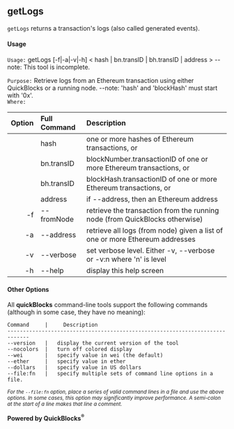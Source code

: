 ## getLogs

`getLogs` returns a transaction's logs (also called generated events).

#### Usage

`Usage:`    getLogs [-f|-a|-v|-h] &lt; hash | bn.transID | bh.transID | address &gt;
            -- note: This tool is incomplete.
  
`Purpose:`  Retrieve logs from an Ethereum transaction using either QuickBlocks or a running node.
            --note: 'hash' and 'blockHash' must start with '0x'.  
`Where:`  

| Option | Full Command | Description |
| -------: | :------- | :------- |
|  | hash | one or more hashes of Ethereum transactions, or |
|  | bn.transID | blockNumber.transactionID of one or more Ethereum transactions, or |
|  | bh.transID | blockHash.transactionID of one or more Ethereum transactions, or |
|  | address | if --address, then an Ethereum address |
| -f | --fromNode | retrieve the transaction from the running node (from QuickBlocks otherwise) |
| -a | --address | retrieve all logs (from node) given a list of one or more Ethereum addresses |
| -v | --verbose | set verbose level. Either -v, --verbose or -v:n where 'n' is level |
| -h | --help | display this help screen |

#### Other Options

All **quickBlocks** command-line tools support the following commands (although in some case, they have no meaning):

    Command     |     Description
    -----------------------------------------------------------------------------
    --version   |   display the current version of the tool
    --nocolors  |   turn off colored display
    --wei       |   specify value in wei (the default)
    --ether     |   specify value in ether
    --dollars   |   specify value in US dollars
    --file:fn   |   specify multiple sets of command line options in a file.

<small>*For the `--file:fn` option, place a series of valid command lines in a file and use the above options. In some cases, this option may significantly improve performance. A semi-colon at the start of a line makes that line a comment.*</small>

**Powered by QuickBlocks<sup>&reg;</sup>**


